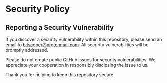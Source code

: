 # Security Policy

## Reporting a Security Vulnerability

If you discover a security vulnerability within this repository, please send an email to <bitscoper@protonmail.com>. All security vulnerabilities will be promptly addressed.

Please do not create public GitHub issues for security vulnerabilities. We appreciate your cooperation in responsibly disclosing the issue to us.

Thank you for helping to keep this repository secure.
